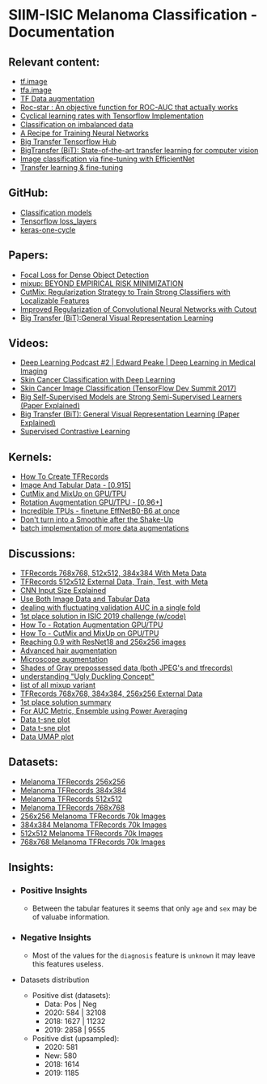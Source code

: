 # SIIM-ISIC Melanoma Classification - Documentation

## Relevant content:
- [tf.image](https://www.tensorflow.org/api_docs/python/tf/image)
- [tfa.image](https://www.tensorflow.org/addons/api_docs/python/tfa/image)
- [TF Data augmentation](https://www.tensorflow.org/tutorials/images/data_augmentation)
- [Roc-star : An objective function for ROC-AUC that actually works](https://github.com/iridiumblue/roc-star/blob/master/README.md)
- [Cyclical learning rates with Tensorflow Implementation](https://mancap314.github.io/cyclical-learning-rates-with-tensorflow-implementation.html)
- [Classification on imbalanced data](https://www.tensorflow.org/tutorials/structured_data/imbalanced_data)
- [A Recipe for Training Neural Networks](https://karpathy.github.io/2019/04/25/recipe/#2-set-up-the-end-to-end-trainingevaluation-skeleton--get-dumb-baselines)
- [Big Transfer Tensorflow Hub](https://tfhub.dev/google/collections/bit/1)
- [BigTransfer (BiT): State-of-the-art transfer learning for computer vision](https://blog.tensorflow.org/2020/05/bigtransfer-bit-state-of-art-transfer-learning-computer-vision.html)
- [Image classification via fine-tuning with EfficientNet](https://keras.io/examples/vision/image_classification_efficientnet_fine_tuning/)
- [Transfer learning & fine-tuning](https://keras.io/guides/transfer_learning/)

## GitHub:
- [Classification models](https://github.com/qubvel/classification_models)
- [Tensorflow loss_layers](https://github.com/tensorflow/models/blob/master/research/global_objectives/loss_layers.py)
- [keras-one-cycle](https://github.com/titu1994/keras-one-cycle)

## Papers:
- [Focal Loss for Dense Object Detection](https://arxiv.org/pdf/1708.02002.pdf)
- [mixup: BEYOND EMPIRICAL RISK MINIMIZATION](https://arxiv.org/pdf/1710.09412.pdf)
- [CutMix: Regularization Strategy to Train Strong Classifiers with Localizable Features](https://arxiv.org/pdf/1905.04899.pdf)
- [Improved Regularization of Convolutional Neural Networks with Cutout](https://arxiv.org/pdf/1708.04552.pdf)
- [Big Transfer (BiT):General Visual Representation Learning](https://arxiv.org/pdf/1912.11370.pdf)

## Videos:
- [Deep Learning Podcast #2 | Edward Peake | Deep Learning in Medical Imaging](https://www.youtube.com/watch?v=Z-SePjfKAYM)
- [Skin Cancer Classification with Deep Learning](https://www.youtube.com/watch?v=GkTgSgjJuW8)
- [Skin Cancer Image Classification (TensorFlow Dev Summit 2017)](https://www.youtube.com/watch?v=toK1OSLep3s)
- [Big Self-Supervised Models are Strong Semi-Supervised Learners (Paper Explained)](https://www.youtube.com/watch?v=2lkUNDZld-4)
- [Big Transfer (BiT): General Visual Representation Learning (Paper Explained)](https://www.youtube.com/watch?v=k1GOF2jmX7c)
- [Supervised Contrastive Learning](https://www.youtube.com/watch?v=MpdbFLXOOIw)

## Kernels:
- [How To Create TFRecords](https://www.kaggle.com/cdeotte/how-to-create-tfrecords)
- [Image And Tabular Data - [0.915]](https://www.kaggle.com/cdeotte/image-and-tabular-data-0-915)
- [CutMix and MixUp on GPU/TPU](https://www.kaggle.com/cdeotte/cutmix-and-mixup-on-gpu-tpu)
- [Rotation Augmentation GPU/TPU - [0.96+]](https://www.kaggle.com/cdeotte/rotation-augmentation-gpu-tpu-0-96)
- [Incredible TPUs - finetune EffNetB0-B6 at once](https://www.kaggle.com/agentauers/incredible-tpus-finetune-effnetb0-b6-at-once)
- [Don't turn into a Smoothie after the Shake-Up](https://www.kaggle.com/allunia/don-t-turn-into-a-smoothie-after-the-shake-up/notebook)
- [batch implementation of more data augmentations](https://www.kaggle.com/yihdarshieh/batch-implementation-of-more-data-augmentations/notebook)

## Discussions:
- [TFRecords 768x768, 512x512, 384x384 With Meta Data](https://www.kaggle.com/c/siim-isic-melanoma-classification/discussion/155579)
- [TFRecords 512x512 External Data, Train, Test, with Meta](https://www.kaggle.com/c/siim-isic-melanoma-classification/discussion/156245)
- [CNN Input Size Explained](https://www.kaggle.com/c/siim-isic-melanoma-classification/discussion/160147)
- [Use Both Image Data and Tabular Data](https://www.kaggle.com/c/siim-isic-melanoma-classification/discussion/155251)
- [dealing with fluctuating validation AUC in a single fold](https://www.kaggle.com/c/siim-isic-melanoma-classification/discussion/155201)
- [1st place solution in ISIC 2019 challenge (w/code)](https://www.kaggle.com/c/siim-isic-melanoma-classification/discussion/154683)
- [How To - Rotation Augmentation GPU/TPU](https://www.kaggle.com/c/flower-classification-with-tpus/discussion/132191)
- [How To - CutMix and MixUp on GPU/TPU](https://www.kaggle.com/c/flower-classification-with-tpus/discussion/132935)
- [Reaching 0.9 with ResNet18 and 256x256 images](https://www.kaggle.com/c/siim-isic-melanoma-classification/discussion/155668)
- [Advanced hair augmentation](https://www.kaggle.com/c/siim-isic-melanoma-classification/discussion/159176)
- [Microscope augmentation](https://www.kaggle.com/c/siim-isic-melanoma-classification/discussion/159476)
- [Shades of Gray prepossessed data (both JPEG's and tfrecords)](https://www.kaggle.com/c/siim-isic-melanoma-classification/discussion/161719)
- [understanding "Ugly Duckling Concept"](https://www.kaggle.com/c/siim-isic-melanoma-classification/discussion/155348)
- [list of all mixup variant](https://www.kaggle.com/c/bengaliai-cv19/discussion/132492)
- [TFRecords 768x768, 384x384, 256x256 External Data](https://www.kaggle.com/c/siim-isic-melanoma-classification/discussion/163227)
- [1st place solution summary](https://www.kaggle.com/c/aptos2019-blindness-detection/discussion/108065)
- [For AUC Metric, Ensemble using Power Averaging](https://www.kaggle.com/c/siim-isic-melanoma-classification/discussion/165653)
- [Data t-sne plot](https://www.kaggle.com/c/siim-isic-melanoma-classification/discussion/167551#932485)
- [Data t-sne plot](https://www.kaggle.com/c/siim-isic-melanoma-classification/discussion/168028)
- [Data UMAP plot](https://www.kaggle.com/c/siim-isic-melanoma-classification/discussion/168028#937000)

## Datasets:
- [Melanoma TFRecords 256x256](https://www.kaggle.com/cdeotte/melanoma-256x256)
- [Melanoma TFRecords 384x384](https://www.kaggle.com/cdeotte/melanoma-384x384)
- [Melanoma TFRecords 512x512](https://www.kaggle.com/cdeotte/melanoma-512x512)
- [Melanoma TFRecords 768x768](https://www.kaggle.com/cdeotte/melanoma-768x768)
- [256x256 Melanoma TFRecords 70k Images](https://www.kaggle.com/tt195361/256x256-melanoma-tfrecords-70k-images)
- [384x384 Melanoma TFRecords 70k Images](https://www.kaggle.com/tt195361/384x384-melanoma-tfrecords-70k-images)
- [512x512 Melanoma TFRecords 70k Images](https://www.kaggle.com/cdeotte/512x512-melanoma-tfrecords-70k-images)
- [768x768 Melanoma TFRecords 70k Images](https://www.kaggle.com/tt195361/768x768-melanoma-tfrecords-70k-images)
 
## Insights:
- ### Positive Insights
  - Between the tabular features it seems that only `age` and `sex` may be of valuabe information.
  
- ### Negative Insights
  - Most of the values for the `diagnosis` feature is `unknown` it may leave this features useless.
  
- Datasets distribution
  - Positive dist (datasets):
    - Data: Pos | Neg
    - 2020: 584 | 32108
    - 2018: 1627 | 11232
    - 2019: 2858 | 9555
  - Positive dist (upsampled):
    - 2020: 581
    - New: 580
    - 2018: 1614
    - 2019: 1185
